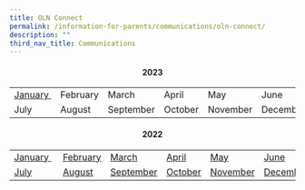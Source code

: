 ```yaml
---
title: OLN Connect
permalink: /information-for-parents/communications/oln-connect/
description: ""
third_nav_title: Communications
---
```

<h4 style="text-align: center;"><strong>2023</strong></h4>
<table class="ive_eobj_center iveo_table ives_tab_simple3">
<tbody>
<tr>
<td><a href="/files/2023Connect/OLN_Connect_P001r1.pdf" target="_blank" rel="noopener">January&nbsp;</a></td>
<td>February</td>
<td>March</td>
<td>April</td>
<td>May</td>
<td>June</td>
</tr>
<tr>
<td>July</td>
<td>August</td>
<td>September</td>
<td>October</td>
<td>November</td>
<td>December</td>
</tr>
</tbody>
</table>

<h4 style="text-align: center;"><strong>2022</strong></h4>
<table class="ive_eobj_center iveo_table ives_tab_simple3">
<tbody>
<tr>
<td><a href="/files/OLN_Connect_P001r1.pdf" target="_blank" rel="noopener">January&nbsp;</a></td>
<td>&nbsp;<a href="/files/OLN_Connect_P002.pdf" target="_blank" rel="noopener">February</a></td>
<td><a href="/files/OLN_Connect_P003rv3.pdf" target="_blank" rel="noopener">March</a></td>
<td><a href="/files/OLN_Connect_P004r3.pdf" target="_blank" rel="noopener">April</a></td>
<td><a href="/files/OLN_Connect_P005.pdf" target="_blank" rel="noopener">May</a></td>
<td><a href="/files/OLN_Connect_P006.pdf" target="_blank" rel="noopener">June</a></td>
</tr>
<tr>
<td><a href="/files/OLN_Connect_P007.pdf" target="_blank" rel="noopener">July</a></td>
<td>&nbsp;<a href="/files/OLN_Connect_P0081.pdf" target="_blank" rel="noopener">August</a></td>
<td><a href="/files/OLN_Connect_P009.pdf" target="_blank" rel="noopener">September</a></td>
	<td><a href="/files/OLN_Connect_P010r1.pdf" target="_blank" rel="noopener">October</a></td>
	<td><a href="/files/OLN_Connect_P011r2.pdf" target="_blank" rel="noopener">November</a></td>
	<td><a href="/files/OLN_Connect_P012r1.pdf" target="_blank" rel="noopener">December</a></td>
</tr>
</tbody>
</table>